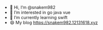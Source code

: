 - 👋 Hi, I’m @snakem982
- 👀 I’m interested in go java vue
- 🌱 I’m currently learning swift
- 😄 My blog https://snakem982.12131618.xyz
  
<!---
snakem982/snakem982 is a ✨ special ✨ repository because its `README.md` (this file) appears on your GitHub profile.
You can click the Preview link to take a look at your changes.
--->
